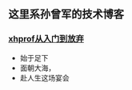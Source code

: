 
## 这里系孙曾军的技术博客


### [xhprof从入门到放弃](https://github.com/sunzengjun/sunzengjun.github.io/blob/master/2017.02.15/xhprof.md)


- 始于足下
- 面朝大海，
- 赴人生这场宴会
